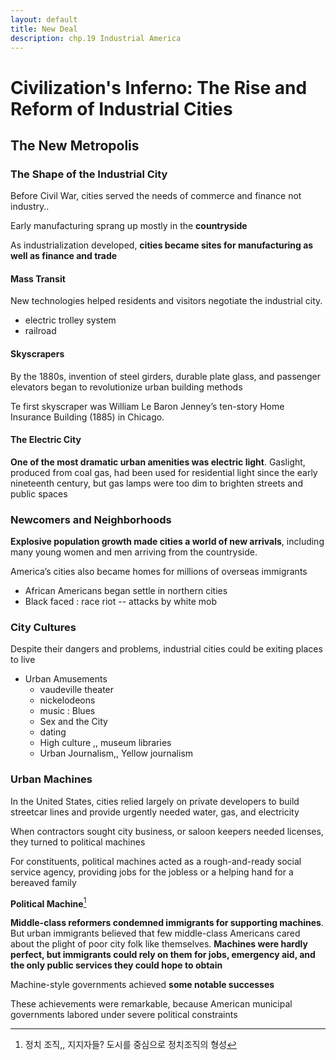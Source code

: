 ```yaml
---
layout: default
title: New Deal
description: chp.19 Industrial America
---
```




# Civilization's Inferno: The Rise and Reform of Industrial Cities

## The New Metropolis

### The Shape of the Industrial City

Before Civil War, cities served the needs of commerce and finance not industry..

Early manufacturing sprang up mostly in the **countryside**

As industrialization developed, **cities became sites for manufacturing as well as finance and trade**

#### Mass Transit

New technologies helped residents and visitors negotiate the industrial city. 

*  electric trolley system
* railroad



#### Skyscrapers

By the 1880s, invention of steel girders, durable plate glass, and passenger elevators began to revolutionize urban building methods

Te first skyscraper was William Le Baron Jenney’s ten-story Home Insurance Building (1885) in Chicago. 

#### The Electric City 

**One of the most dramatic urban amenities was electric light**. Gaslight, produced from coal gas, had been used for residential light since the early nineteenth century, but gas lamps were too dim to brighten streets and public spaces

### Newcomers and Neighborhoods 

**Explosive population growth made cities a world of new arrivals**, including many young women and men arriving from the countryside.

America’s cities also became homes for millions of overseas immigrants

* African Americans began settle in northern cities
* Black faced : race riot -- attacks by white mob



### City Cultures

Despite their dangers and problems, industrial cities could be exiting places to live



* Urban Amusements
  * vaudeville theater
  * nickelodeons
  * music : Blues
  * Sex and the City
  * dating
  * High culture ,, museum libraries 
  * Urban Journalism,, Yellow journalism

### Urban Machines

In the United States, cities relied largely on private developers to build streetcar lines and provide urgently needed water, gas, and electricity

When contractors sought city business, or saloon keepers needed licenses, they turned to political machines

For constituents, political machines acted as a rough-and-ready social service agency, providing jobs for the jobless or a helping hand for a bereaved family

**Political Machine**[^1]

**Middle-class reformers condemned immigrants for supporting machines**. But urban immigrants believed that few middle-class Americans cared about the plight of poor city folk like themselves. **Machines were hardly perfect, but immigrants could rely on them for jobs, emergency aid, and the only public services they could hope to obtain**

Machine-style governments achieved **some notable successes**

These achievements were remarkable, because American municipal governments labored under severe political constraints

[^1]: 정치 조직,, 지지자들? 도시를 중심으로 정치조직의 형성

